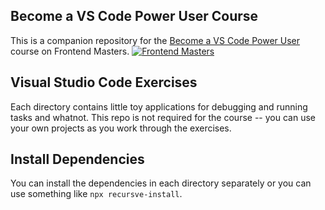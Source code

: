 ## Become a VS Code Power User Course

This is a companion repository for the [Become a VS Code Power User](https://frontendmasters.com/courses/vs-code-v2/) course on Frontend Masters.
[![Frontend Masters](https://static.frontendmasters.com/assets/brand/logos/full.png)](https://frontendmasters.com/courses/vs-code-v2/)

## Visual Studio Code Exercises

Each directory contains little toy applications for debugging and running tasks and whatnot. This repo is not required for the course -- you can use your own projects as you work through the exercises.

## Install Dependencies

You can install the dependencies in each directory separately or you can use something like `npx recursve-install`.
